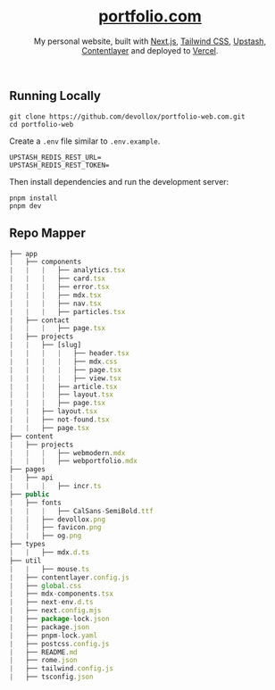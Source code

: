 <div align="center">
    <a href="https://devmodel.fun"><h1 align="center">portfolio.com</h1></a>

My personal website, built with [Next.js](https://nextjs.org/), [Tailwind CSS](https://tailwindcss.com/), [Upstash](https://upstash.com?ref=chronark.com), [Contentlayer](https://www.contentlayer.dev/) and deployed to [Vercel](https://vercel.com/).

</div>

<br/>


## Running Locally


```sh-session
git clone https://github.com/devollox/portfolio-web.com.git
cd portfolio-web
```


Create a `.env` file similar to `.env.example`.

```env
UPSTASH_REDIS_REST_URL=
UPSTASH_REDIS_REST_TOKEN=
```

Then install dependencies and run the development server:
```sh-session
pnpm install
pnpm dev
```


## Repo Mapper

```ts
├── app
|   ├── components
|   |   |   ├── analytics.tsx
|   |   |   ├── card.tsx
|   |   |   ├── error.tsx
|   |   |   ├── mdx.tsx
|   |   |   ├── nav.tsx
|   |   |   ├── particles.tsx
|   ├── contact
|   |   |   ├── page.tsx
|   ├── projects
|   |   ├── [slug]
|   |   |   |   ├── header.tsx
|   |   |   |   ├── mdx.css
|   |   |   |   ├── page.tsx
|   |   |   |   ├── view.tsx
|   |   |   ├── article.tsx
|   |   |   ├── layout.tsx
|   |   |   ├── page.tsx
|   |   ├── layout.tsx
|   |   ├── not-found.tsx
|   |   ├── page.tsx
├── content
|   ├── projects
|   |   |   ├── webmodern.mdx
|   |   |   ├── webportfolio.mdx
├── pages
|   ├── api
|   |   |   ├── incr.ts
├── public
|   ├── fonts
|   |   |   ├── CalSans-SemiBold.ttf
|   |   ├── devollox.png
|   |   ├── favicon.png
|   |   ├── og.png
├── types
|   |   ├── mdx.d.ts
├── util
|   |   ├── mouse.ts
|   ├── contentlayer.config.js
|   ├── global.css
|   ├── mdx-components.tsx
|   ├── next-env.d.ts
|   ├── next.config.mjs
|   ├── package-lock.json
|   ├── package.json
|   ├── pnpm-lock.yaml
|   ├── postcss.config.js
|   ├── README.md
|   ├── rome.json
|   ├── tailwind.config.js
|   ├── tsconfig.json
```
